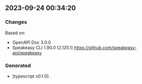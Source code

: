 

## 2023-09-24 00:34:20
### Changes
Based on:
- OpenAPI Doc 3.0.0 
- Speakeasy CLI 1.90.0 (2.125.1) https://github.com/speakeasy-api/speakeasy
### Generated
- [typescript v0.1.0] .